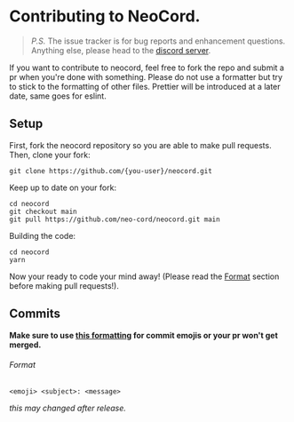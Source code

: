 # Contributing to NeoCord.

> *P.S.* The issue tracker is for bug reports and enhancement questions. Anything else, please head to the [discord server](https://discord.gg/5WD9KhF).

If you want to contribute to neocord, feel free to fork the repo and submit a pr when you're done with something. Please do not use a formatter but try to stick to the formatting of other files. 
Prettier will be introduced at a later date, same goes for eslint.

## Setup

First, fork the neocord repository so you are able to make pull requests. Then, clone your fork:
```
git clone https://github.com/{you-user}/neocord.git
```

Keep up to date on your fork:
```
cd neocord
git checkout main
git pull https://github.com/neo-cord/neocord.git main
```

Building the code: 
```
cd neocord
yarn
```
Now your ready to code your mind away! (Please read the [Format](https://github.com/neo-cord/neocord/blob/master/.github/CONTRIBUTING.md#format) section before making pull requests!).

## Commits

**Make sure to use [this formatting](https://gitmoji.carloscuesta.me/) for commit emojis or your pr won't get merged.**

###### Format

```
<emoji> <subject>: <message>
```

*this may changed after release.*

